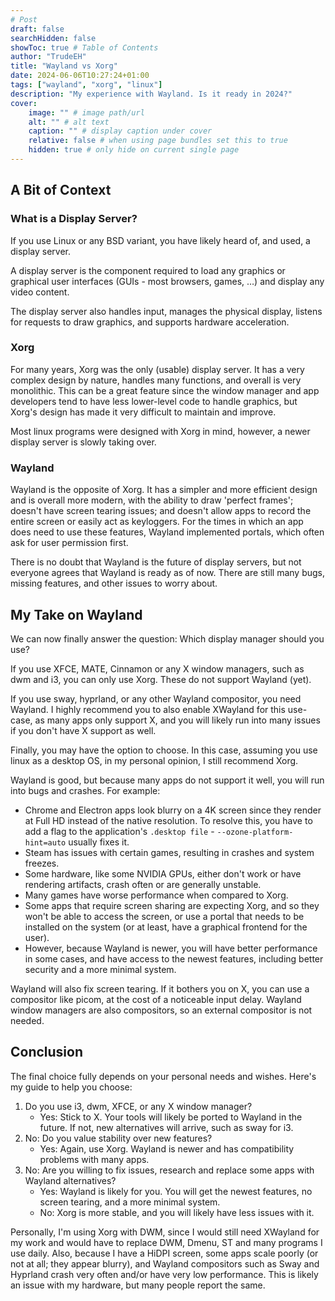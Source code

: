 ```yaml
---
# Post
draft: false
searchHidden: false
showToc: true # Table of Contents
author: "TrudeEH"
title: "Wayland vs Xorg"
date: 2024-06-06T10:27:24+01:00
tags: ["wayland", "xorg", "linux"]
description: "My experience with Wayland. Is it ready in 2024?"
cover:
    image: "" # image path/url
    alt: "" # alt text
    caption: "" # display caption under cover
    relative: false # when using page bundles set this to true
    hidden: true # only hide on current single page
---
```


## A Bit of Context

### What is a Display Server?

If you use Linux or any BSD variant, you have likely heard of, and used, a display server.

A display server is the component required to load any graphics or graphical user interfaces (GUIs - most browsers, games, …) and display any video content.

The display server also handles input, manages the physical display, listens for requests to draw graphics, and supports hardware acceleration.

### Xorg

For many years, Xorg was the only (usable) display server. It has a very complex design by nature, handles many functions, and overall is very monolithic. This can be a great feature since the window manager and app developers tend to have less lower-level code to handle graphics, but Xorg's design has made it very difficult to maintain and improve.

Most linux programs were designed with Xorg in mind, however, a newer display server is slowly taking over.

### Wayland

Wayland is the opposite of Xorg. It has a simpler and more efficient design and is overall more modern, with the ability to draw 'perfect frames'; doesn't have screen tearing issues; and doesn't allow apps to record the entire screen or easily act as keyloggers. For the times in which an app does need to use these features, Wayland implemented portals, which often ask for user permission first.

There is no doubt that Wayland is the future of display servers, but not everyone agrees that Wayland is ready as of now. There are still many bugs, missing features, and other issues to worry about.

## My Take on Wayland

We can now finally answer the question: Which display manager should you use?

If you use XFCE, MATE, Cinnamon or any X window managers, such as dwm and i3, you can only use Xorg. These do not support Wayland (yet).

If you use sway, hyprland, or any other Wayland compositor, you need Wayland. I highly recommend you to also enable XWayland for this use-case, as many apps only support X, and you will likely run into many issues if you don't have X support as well.

Finally, you may have the option to choose. In this case, assuming you use linux as a desktop OS, in my personal opinion, I still recommend Xorg.

Wayland is good, but because many apps do not support it well, you will run into bugs and crashes. For example:

- Chrome and Electron apps look blurry on a 4K screen since they render at Full HD instead of the native resolution. To resolve this, you have to add a flag to the application's `.desktop file` - `--ozone-platform-hint=auto` usually fixes it.
- Steam has issues with certain games, resulting in crashes and system freezes.
- Some hardware, like some NVIDIA GPUs, either don't work or have rendering artifacts, crash often or are generally unstable.
- Many games have worse performance when compared to Xorg.
- Some apps that require screen sharing are expecting Xorg, and so they won't be able to access the screen, or use a portal that needs to be installed on the system (or at least, have a graphical frontend for the user).
- However, because Wayland is newer, you will have better performance in some cases, and have access to the newest features, including better security and a more minimal system.

Wayland will also fix screen tearing. If it bothers you on X, you can use a compositor like picom, at the cost of a noticeable input delay. Wayland window managers are also compositors, so an external compositor is not needed.

## Conclusion

The final choice fully depends on your personal needs and wishes. Here's my guide to help you choose:

1. Do you use i3, dwm, XFCE, or any X window manager?
    - Yes: Stick to X. Your tools will likely be ported to Wayland in the future. If not, new alternatives will arrive, such as sway for i3.
2. No: Do you value stability over new features?
    - Yes: Again, use Xorg. Wayland is newer and has compatibility problems with many apps.
3. No: Are you willing to fix issues, research and replace some apps with Wayland alternatives?
    - Yes: Wayland is likely for you. You will get the newest features, no screen tearing, and a more minimal system.
    - No: Xorg is more stable, and you will likely have less issues with it.

Personally, I'm using Xorg with DWM, since I would still need XWayland for my work and would have to replace DWM, Dmenu, ST and many programs I use daily. Also, because I have a HiDPI screen, some apps scale poorly (or not at all; they appear blurry), and Wayland compositors such as Sway and Hyprland crash very often and/or have very low performance. This is likely an issue with my hardware, but many people report the same.
